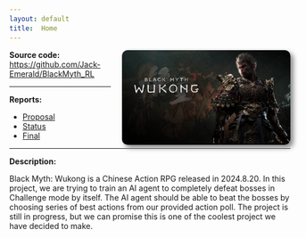 ```yaml
---
layout: default
title:  Home
---
```


<img src="images/BMWK.jpeg" alt="Description" style="max-width:60%; height:auto; max-height:500px; display:block; float:right; margin-left:20px; border-radius:10px; box-shadow:5px 5px 10px gray;">

**Source code:** https://github.com/Jack-Emerald/BlackMyth_RL

<hr>

**Reports:**

- [Proposal](proposal.html)
- [Status](status.html)
- [Final](final.html)

<hr>

**Description:**

Black Myth: Wukong is a Chinese Action RPG released 
in 2024.8.20. In this project, we are trying to train an AI 
agent to completely defeat bosses in Challenge mode by itself.
The AI agent should be able to beat the bosses by choosing 
series of best actions from our provided action poll.
The project is still in progress, but we can promise this is 
one of the coolest project we have decided to make.
